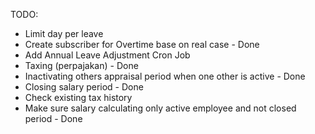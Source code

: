 TODO:
- Limit day per leave
- Create subscriber for Overtime base on real case - Done
- Add Annual Leave Adjustment Cron Job
- Taxing (perpajakan) - Done
- Inactivating others appraisal period when one other is active - Done
- Closing salary period - Done
- Check existing tax history
- Make sure salary calculating only active employee and not closed period - Done
